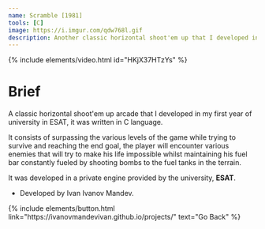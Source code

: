 ```yaml
---
name: Scramble [1981]
tools: [C]
image: https://i.imgur.com/qdw768l.gif
description: Another classic horizontal shoot'em up that I developed in my university on my first year, it was written in C.
---
```


{% include elements/video.html id="HKjX37HTzYs" %}

# Brief

A classic horizontal shoot'em up arcade that I developed in my first year of university in ESAT, it was written in C language.

It consists of surpassing the various levels of the game while trying to survive and reaching the end goal, the player will encounter various enemies that will try to make his life impossible whilst maintaining his fuel bar constantly fueled by shooting bombs to the fuel tanks in the terrain.

It was developed in a private engine provided by the university, **ESAT**.

- Developed by Ivan Ivanov Mandev.

<p class="text-center">
{% include elements/button.html link="https://ivanovmandevivan.github.io/projects/" text="Go Back" %}
</p>